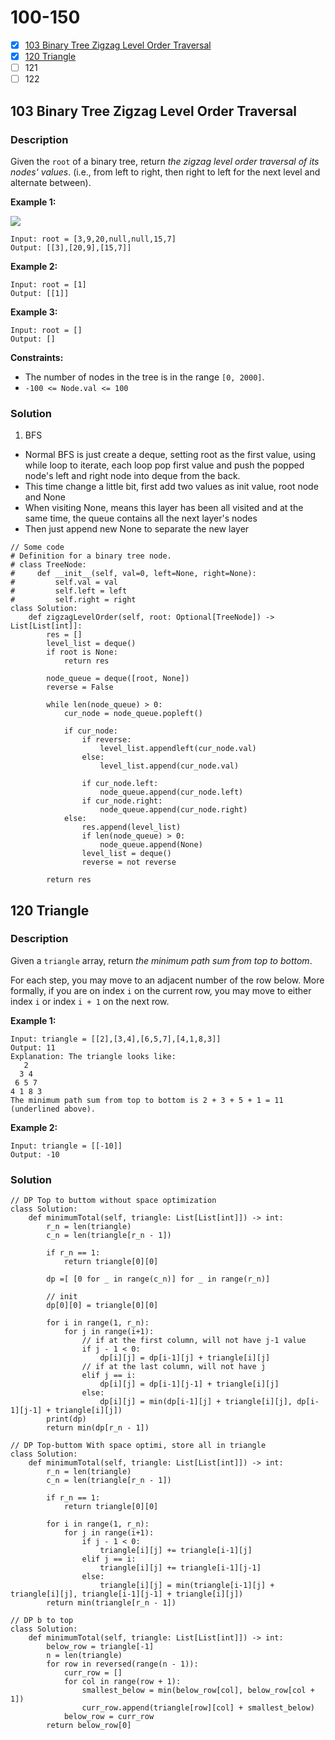 # 100-150

* [x] [103 Binary Tree Zigzag Level Order Traversal](100-150.md#103-binary-tree-zigzag-level-order-traversal)
* [x] [120 Triangle](100-150.md#120-triangle)
* [ ] 121
* [ ] 122

## 103 Binary Tree Zigzag Level Order Traversal

### Description



Given the `root` of a binary tree, return _the zigzag level order traversal of its nodes' values_. (i.e., from left to right, then right to left for the next level and alternate between).

&#x20;

**Example 1:**

![](https://assets.leetcode.com/uploads/2021/02/19/tree1.jpg)

```
Input: root = [3,9,20,null,null,15,7]
Output: [[3],[20,9],[15,7]]
```

**Example 2:**

```
Input: root = [1]
Output: [[1]]
```

**Example 3:**

```
Input: root = []
Output: []
```

&#x20;

**Constraints:**

* The number of nodes in the tree is in the range `[0, 2000]`.
* `-100 <= Node.val <= 100`

### Solution

1. BFS

* Normal BFS is just create a deque, setting root as the first value, using while loop to iterate, each loop pop first value and push the popped node's left and right node into deque from the back.
* This time change a little bit, first add two values as init value, root node and None&#x20;
* When visiting None, means this layer has been all visited and at the same time, the queue contains all the next layer's nodes
* Then just append new None to separate  the new layer

```
// Some code
# Definition for a binary tree node.
# class TreeNode:
#     def __init__(self, val=0, left=None, right=None):
#         self.val = val
#         self.left = left
#         self.right = right
class Solution:
    def zigzagLevelOrder(self, root: Optional[TreeNode]) -> List[List[int]]:
        res = []
        level_list = deque()
        if root is None:
            return res
        
        node_queue = deque([root, None])
        reverse = False
        
        while len(node_queue) > 0:
            cur_node = node_queue.popleft()
            
            if cur_node:
                if reverse:
                    level_list.appendleft(cur_node.val)
                else:
                    level_list.append(cur_node.val)
                
                if cur_node.left:
                    node_queue.append(cur_node.left)
                if cur_node.right:
                    node_queue.append(cur_node.right)
            else:
                res.append(level_list)
                if len(node_queue) > 0:
                    node_queue.append(None)
                level_list = deque()
                reverse = not reverse
                
        return res
```

## 120 Triangle

### Description

Given a `triangle` array, return _the minimum path sum from top to bottom_.

For each step, you may move to an adjacent number of the row below. More formally, if you are on index `i` on the current row, you may move to either index `i` or index `i + 1` on the next row.

**Example 1:**

```
Input: triangle = [[2],[3,4],[6,5,7],[4,1,8,3]]
Output: 11
Explanation: The triangle looks like:
   2
  3 4
 6 5 7
4 1 8 3
The minimum path sum from top to bottom is 2 + 3 + 5 + 1 = 11 (underlined above).
```

**Example 2:**

```
Input: triangle = [[-10]]
Output: -10
```

### Solution

```
// DP Top to buttom without space optimization
class Solution:
    def minimumTotal(self, triangle: List[List[int]]) -> int:
        r_n = len(triangle)
        c_n = len(triangle[r_n - 1])
        
        if r_n == 1:
            return triangle[0][0]
        
        dp =[ [0 for _ in range(c_n)] for _ in range(r_n)]
        
        // init
        dp[0][0] = triangle[0][0]
        
        for i in range(1, r_n):
            for j in range(i+1):
                // if at the first column, will not have j-1 value
                if j - 1 < 0:
                    dp[i][j] = dp[i-1][j] + triangle[i][j]
                // if at the last column, will not have j
                elif j == i:
                    dp[i][j] = dp[i-1][j-1] + triangle[i][j]
                else:
                    dp[i][j] = min(dp[i-1][j] + triangle[i][j], dp[i-1][j-1] + triangle[i][j])
        print(dp)
        return min(dp[r_n - 1])
```

```
// DP Top-buttom With space optimi, store all in triangle
class Solution:
    def minimumTotal(self, triangle: List[List[int]]) -> int:
        r_n = len(triangle)
        c_n = len(triangle[r_n - 1])
        
        if r_n == 1:
            return triangle[0][0]
        
        for i in range(1, r_n):
            for j in range(i+1):
                if j - 1 < 0:
                    triangle[i][j] += triangle[i-1][j]
                elif j == i:
                    triangle[i][j] += triangle[i-1][j-1]
                else:
                    triangle[i][j] = min(triangle[i-1][j] + triangle[i][j], triangle[i-1][j-1] + triangle[i][j])
        return min(triangle[r_n - 1])
```

```
// DP b to top
class Solution:
    def minimumTotal(self, triangle: List[List[int]]) -> int:
        below_row = triangle[-1] 
        n = len(triangle)
        for row in reversed(range(n - 1)):     
            curr_row = []
            for col in range(row + 1):
                smallest_below = min(below_row[col], below_row[col + 1])
                curr_row.append(triangle[row][col] + smallest_below)
            below_row = curr_row
        return below_row[0]
```
